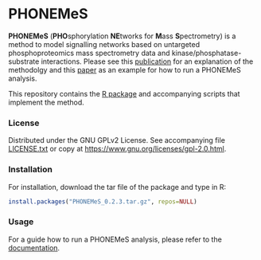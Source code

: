 # PHONEMeS

**PHONEMeS** (**PHO**sphorylation **NE**tworks for **M**ass **S**pectrometry) is a method to model signalling networks based on untargeted phosphoproteomics mass spectrometry data and kinase/phosphatase-substrate interactions. Please see this [publication](http://www.nature.com/articles/ncomms9033) for an explanation of the methodolgy and this [paper](http://www.pnas.org/content/112/25/7719.abstract) as an example for how to run a PHONEMeS analysis.

This repository contains the [R package](https://github.com/saezlab/PHONEMeS/tree/master/Package) and accompanying scripts that implement the method.

### License

Distributed under the GNU GPLv2 License. See accompanying file [LICENSE.txt](https://github.com/saezlab/PHONEMeS/blob/master/LICENSE.txt) or copy at https://www.gnu.org/licenses/gpl-2.0.html.

### Installation

For installation, download the tar file of the package and type in R:

```R
install.packages("PHONEMeS_0.2.3.tar.gz", repos=NULL)
```

### Usage

For a guide how to run a PHONEMeS analysis, please refer to the [documentation](https://github.com/saezlab/PHONEMeS/blob/master/Documentation/how_to.md).

